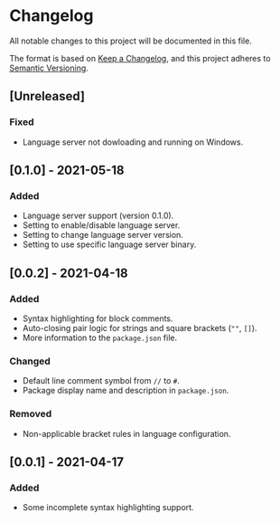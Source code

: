 # Changelog
All notable changes to this project will be documented in this file.

The format is based on [Keep a Changelog](https://keepachangelog.com/en/1.0.0/),
and this project adheres to [Semantic Versioning](https://semver.org/spec/v2.0.0.html).

## [Unreleased]
### Fixed
- Language server not dowloading and running on Windows.

## [0.1.0] - 2021-05-18
### Added
- Language server support (version 0.1.0).
- Setting to enable/disable language server.
- Setting to change language server version.
- Setting to use specific language server binary.

## [0.0.2] - 2021-04-18
### Added
- Syntax highlighting for block comments.
- Auto-closing pair logic for strings and square brackets (`""`, `[]`).
- More information to the `package.json` file.

### Changed
- Default line comment symbol from `//` to `#`.
- Package display name and description in `package.json`.

### Removed
- Non-applicable bracket rules in language configuration.

## [0.0.1] - 2021-04-17
### Added
- Some incomplete syntax highlighting support.